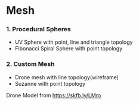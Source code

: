 # Mesh
 
### 1. Procedural Spheres
* UV Sphere with point, line and triangle topology
* Fibonacci Spiral Sphere with point topology

### 2. Custom Mesh
* Drone mesh with line topology(wireframe)
* Suzanne with point topology

Drone Model from https://skfb.ly/LMro
